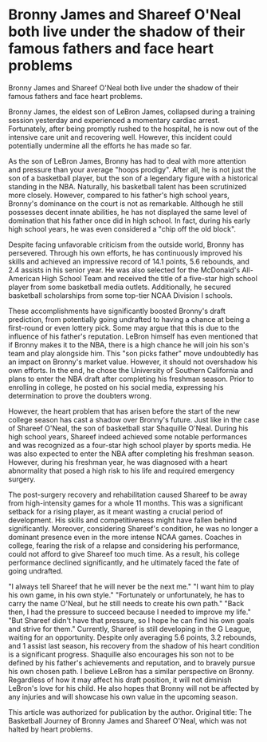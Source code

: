 # Bronny James and Shareef O'Neal both live under the shadow of their famous fathers and face heart problems 
 Bronny James and Shareef O'Neal both live under the shadow of their famous fathers and face heart problems.

Bronny James, the eldest son of LeBron James, collapsed during a training session yesterday and experienced a momentary cardiac arrest. Fortunately, after being promptly rushed to the hospital, he is now out of the intensive care unit and recovering well. However, this incident could potentially undermine all the efforts he has made so far.

As the son of LeBron James, Bronny has had to deal with more attention and pressure than your average "hoops prodigy". After all, he is not just the son of a basketball player, but the son of a legendary figure with a historical standing in the NBA. Naturally, his basketball talent has been scrutinized more closely. However, compared to his father's high school years, Bronny's dominance on the court is not as remarkable. Although he still possesses decent innate abilities, he has not displayed the same level of domination that his father once did in high school. In fact, during his early high school years, he was even considered a "chip off the old block".

Despite facing unfavorable criticism from the outside world, Bronny has persevered. Through his own efforts, he has continuously improved his skills and achieved an impressive record of 14.1 points, 5.6 rebounds, and 2.4 assists in his senior year. He was also selected for the McDonald's All-American High School Team and received the title of a five-star high school player from some basketball media outlets. Additionally, he secured basketball scholarships from some top-tier NCAA Division I schools.

These accomplishments have significantly boosted Bronny's draft prediction, from potentially going undrafted to having a chance at being a first-round or even lottery pick. Some may argue that this is due to the influence of his father's reputation. LeBron himself has even mentioned that if Bronny makes it to the NBA, there is a high chance he will join his son's team and play alongside him. This "son picks father" move undoubtedly has an impact on Bronny's market value. However, it should not overshadow his own efforts. In the end, he chose the University of Southern California and plans to enter the NBA draft after completing his freshman season. Prior to enrolling in college, he posted on his social media, expressing his determination to prove the doubters wrong.

However, the heart problem that has arisen before the start of the new college season has cast a shadow over Bronny's future. Just like in the case of Shareef O'Neal, the son of basketball star Shaquille O'Neal. During his high school years, Shareef indeed achieved some notable performances and was recognized as a four-star high school player by sports media. He was also expected to enter the NBA after completing his freshman season. However, during his freshman year, he was diagnosed with a heart abnormality that posed a high risk to his life and required emergency surgery.

The post-surgery recovery and rehabilitation caused Shareef to be away from high-intensity games for a whole 11 months. This was a significant setback for a rising player, as it meant wasting a crucial period of development. His skills and competitiveness might have fallen behind significantly. Moreover, considering Shareef's condition, he was no longer a dominant presence even in the more intense NCAA games. Coaches in college, fearing the risk of a relapse and considering his performance, could not afford to give Shareef too much time. As a result, his college performance declined significantly, and he ultimately faced the fate of going undrafted.

"I always tell Shareef that he will never be the next me." "I want him to play his own game, in his own style." "Fortunately or unfortunately, he has to carry the name O'Neal, but he still needs to create his own path." "Back then, I had the pressure to succeed because I needed to improve my life." "But Shareef didn't have that pressure, so I hope he can find his own goals and strive for them." Currently, Shareef is still developing in the G League, waiting for an opportunity. Despite only averaging 5.6 points, 3.2 rebounds, and 1 assist last season, his recovery from the shadow of his heart condition is a significant progress. Shaquille also encourages his son not to be defined by his father's achievements and reputation, and to bravely pursue his own chosen path. I believe LeBron has a similar perspective on Bronny. Regardless of how it may affect his draft position, it will not diminish LeBron's love for his child. He also hopes that Bronny will not be affected by any injuries and will showcase his own value in the upcoming season.

This article was authorized for publication by the author. Original title: The Basketball Journey of Bronny James and Shareef O'Neal, which was not halted by heart problems.